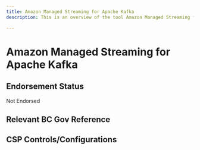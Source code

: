 ```yaml
---
title: Amazon Managed Streaming for Apache Kafka
description: This is an overview of the tool Amazon Managed Streaming for Apache Kafka, and its current status  within BC Gov.

---
```

<!---
Note: this is a generated file.  You should not edit it directly.  Please check https://github.com/bcgov/cloud-pathfinder for details.
-->
# Amazon Managed Streaming for Apache Kafka



## Endorsement Status
Not Endorsed

## Relevant BC Gov Reference


## CSP Controls/Configurations
